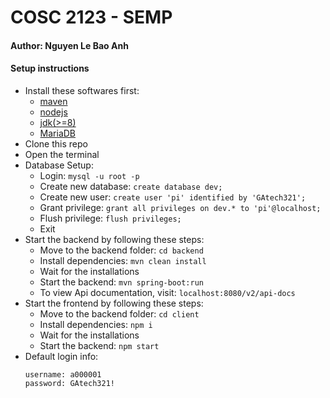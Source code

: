 # COSC 2123 - SEMP

#### Author: Nguyen Le Bao Anh

#### Setup instructions
- Install these softwares first:
  - [maven](https://maven.apache.org/download.cgi)
  - [nodejs](https://nodejs.org/en/)
  - [jdk(>=8)](https://openjdk.java.net/install)
  - [MariaDB](https://downloads.mariadb.org/)
- Clone this repo
- Open the terminal
- Database Setup:
  - Login: ```mysql -u root -p```
  - Create new database: ```create database dev;```
  - Create new user: ```create user 'pi' identified by 'GAtech321';```
  - Grant privilege: ```grant all privileges on dev.* to 'pi'@localhost;```
  - Flush privilege: ```flush privileges;```
  - Exit
- Start the backend by following these steps:
  - Move to the backend folder: ```cd backend```
  - Install dependencies: ```mvn clean install```
  - Wait for the installations
  - Start the backend: ```mvn spring-boot:run```
  - To view Api documentation, visit: ```localhost:8080/v2/api-docs```
- Start the frontend by following these steps:
  - Move to the backend folder: ```cd client```
  - Install dependencies: ```npm i```
  - Wait for the installations
  - Start the backend: ```npm start```
- Default login info:
  ```
  username: a000001
  password: GAtech321!
  ```